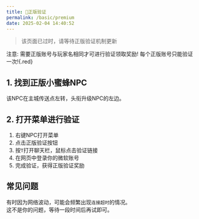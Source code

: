 ```yaml
---
title: 🔐正版验证
permalink: /basic/premium
date: 2025-02-04 14:40:52
---
```


> 该页面已过时，请等待正版验证机制更新

注意: 需要正版账号与玩家名相同才可进行验证领取奖励! 每个正版账号只能验证一次!{.red}

## 1. 找到正版小蜜蜂NPC

该NPC在主城传送点左转，头衔升级NPC的左边。

## 2. 打开菜单进行验证

1. 右键NPC打开菜单
2. 点击正版验证按钮
3. 按`T`打开聊天栏，鼠标点击验证链接
4. 在网页中登录你的微软账号
5. 完成验证，获得正版验证奖励

## 常见问题

有时因为网络波动，可能会频繁出现`连接超时`的情况。  
这不是你的问题，等待一段时间后再试即可。
